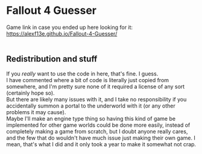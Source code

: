 # Fallout 4 Guesser

Game link in case you ended up here looking for it: https://alexf13e.github.io/Fallout-4-Guesser/
<br><br>

## Redistribution and stuff

If you *really* want to use the code in here, that's fine. I guess.<br>
I have commented where a bit of code is literally just copied from somewhere, and I'm pretty sure none of it required a license of any sort (certainly hope so).<br>
But there are likely many issues with it, and I take no responsibility if you accidentally summon a portal to the underworld with it (or any other problems it may cause).<br>
Maybe I'll make an engine type thing so having this kind of game be implemented for other game worlds could be done more easily, instead of completely making a game from scratch, but I doubt anyone really cares, and the few that do wouldn't have much issue just making their own game. I mean, that's what I did and it only took a year to make it somewhat not crap.